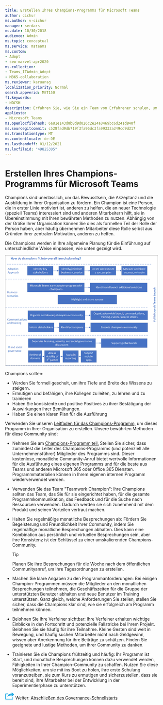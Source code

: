 ```yaml
---
title: Erstellen Ihres Champions-Programms für Microsoft Teams
author: cichur
ms.author: v-cichur
manager: serdars
ms.date: 10/30/2018
audience: Admin
ms.topic: conceptual
ms.service: msteams
ms.custom:
- Adopt
- seo-marvel-apr2020
ms.collection:
- Teams_ITAdmin_Adopt
- M365-collaboration
ms.reviewer: karuanag
localization_priority: Normal
search.appverid: MET150
f1.keywords:
- NOCSH
description: Erfahren Sie, wie Sie ein Team von Erfahrener schulen, um die Akzeptanz Teams fördern, indem Sie das Bewusstsein für Die Akzeptanz und Ausbildung in Ihrer Organisation fördern.
appliesto:
- Microsoft Teams
ms.openlocfilehash: 6a81e143d0b8d9d026c2e24a0469bc6d241d840f
ms.sourcegitcommit: c528fad9db719f3fa96dc3fa99332a349cd9d317
ms.translationtype: MT
ms.contentlocale: de-DE
ms.lasthandoff: 01/12/2021
ms.locfileid: "49825305"
---
```

# <a name="create-your-champions-program-for-microsoft-teams"></a>Erstellen Ihres Champions-Programms für Microsoft Teams

Champions sind unerlässlich, um das Bewusstsein, die Akzeptanz und die Ausbildung in Ihrer Organisation zu fördern. Ein Champion ist eine Person, die in erster Linie motiviert ist, anderen zu helfen, die an neuer Technologie (speziell Teams) interessiert sind und anderen Mitarbeitern hilft, sie in Übereinstimmung mit Ihren bewährten Methoden zu nutzen. Abhängig von der Größe Ihrer Organisation können Sie dies als formellen Teil der Rolle der Person haben, aber häufig übernehmen Mitarbeiter diese Rolle selbst aus Gründen ihrer zentralen Motivation, anderen zu helfen.

Die Champions werden in Ihre allgemeine Planung für die Einführung auf unterschiedliche Weise einpassen, wie unten gezeigt wird.

![Abbildung der Planung für die Einführung von Champions](media/teams-adoption-champions.png)

Champions sollten:

- Werden Sie formell geschult, um ihre Tiefe und Breite des Wissens zu steigern.
- Ermutigen und befähigen, ihre Kollegen zu leiten, zu lehren und zu trainieren
- Haben Sie konsistente und positive Positives zu ihrer Bestätigung der Auswirkungen ihrer Bemühungen.
- Haben Sie einen klaren Plan für die Ausführung

Verwenden Sie unseren [Leitfaden für das Champions-Programm,](https://go.microsoft.com/fwlink/?linkid=854665) um dieses Programm in Ihrer Organisation zu erstellen. Unsere bewährten Methoden für diese Community sind:

- Nehmen Sie am [Champions-Programm teil.](https://aka.ms/O365Champions) Stellen Sie sicher, dass zumindest die Leiter des Champions-Programms (und potenziell alle Unternehmensführer) Mitglieder des Programms sind. Dieser kostenlose, monatliche Community-Anruf bietet wertvolle Informationen für die Ausführung eines eigenen Programms und für die beste aus Teams und anderen Microsoft 365 oder Office 365 Diensten. Programmmaterialien können in Ihrem eigenen internen Programm wiederverwendet werden.

- Verwenden Sie das Team "Teamwork Champion": Ihre Champions sollten das Team, das Sie für sie eingerichtet haben, für die gesamte Programmkommunikation, das Feedback und für die Suche nach Ressourcen verwenden.  Dadurch werden sie sich zunehmend mit dem Produkt und seinen Vorteilen vertraut machen.

- Halten Sie regelmäßige monatliche Besprechungen ab: Fördern Sie Begeisterung und Freundlichkeit Ihrer Community, indem Sie regelmäßige monatliche Besprechungen abhalten. Dies kann eine Kombination aus persönlich und virtuellen Besprechungen sein, aber ihre Konsistenz ist der Schlüssel zu einer umskalierenden Champions-Community.

    > [!TIP]
    > Planen Sie ihre Besprechungen für die Woche nach dem öffentlichen Communityanruf, um Ihre Tagesordnungen zu erstellen. 

- Machen Sie klare Angaben zu den Programmanforderungen: Bei einigen Champion-Programmen müssen die Mitglieder an den monatlichen Besprechungen teilnehmen, die Geschäftszeiten für die Gruppe der unterstützten Benutzer abhalten und neue Benutzer im Training unterstützen. Ganz gleich, welche Anforderungen Sie stellen, stellen Sie sicher, dass die Champions klar sind, wie sie erfolgreich am Programm teilnehmen können.

- Belohnen Sie Ihre Verfeiner sichtbar: Ihre Verfeiner erhalten wichtige Einblicke in den Fortschritt und potenzielle Fallstricke bei Ihrem Projekt. Belohnen Sie sie häufig für ihre Teilnahme. Kleine Gesten sind weit in Bewegung, und häufig suchen Mitarbeiter nicht nach Geldgewinn, wissen aber Anerkennung für ihre Beiträge zu schätzen. Finden Sie geeignete und lustige Methoden, um ihrer Community zu danken. 

- Trainieren Sie die Champions frühzeitig und häufig: Ihr Programm ist Start, und monatliche Besprechungen können dazu verwendet werden, Fähigkeiten in Ihrer Champion-Community zu schaffen. Nutzen Sie diese Möglichkeiten, um sie mit ins Boot zu holen, ihre erste Schulung voranzutreiben, sie zum Kurs zu ermutigen und sicherzustellen, dass sie bereit sind, ihre Mitarbeiter bei der Entwicklung in der Experimentierphase zu unterstützen.  

![Symbol für den nächsten Schritt ](media/teams-adoption-next-icon.png) Weiter: [Abschließen des Governance-Schnellstarts](teams-adoption-governance-quick-start.md)

